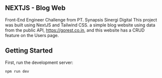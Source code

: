 ## NEXTJS - Blog Web

Front-End Engineer Challenge from PT. Synapsis Sinergi Digital This project was built using NextJS and Tailwind CSS. a simple blog website using data from the public API, https://gorest.co.in, and this website has a CRUD feature on the Users page.

## Getting Started

First, run the development server:

```bash
npm run dev
```
